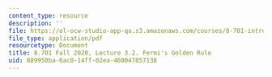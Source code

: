 ```yaml
---
content_type: resource
description: ''
file: https://ol-ocw-studio-app-qa.s3.amazonaws.com/courses/8-701-introduction-to-nuclear-and-particle-physics-fall-2020/889950ba6ac014ff02ea460047857138_MIT8_701f20_lec3.2.pdf
file_type: application/pdf
resourcetype: Document
title: 8.701 Fall 2020, Lecture 3.2. Fermi's Golden Rule
uid: 889950ba-6ac0-14ff-02ea-460047857138
---
```

